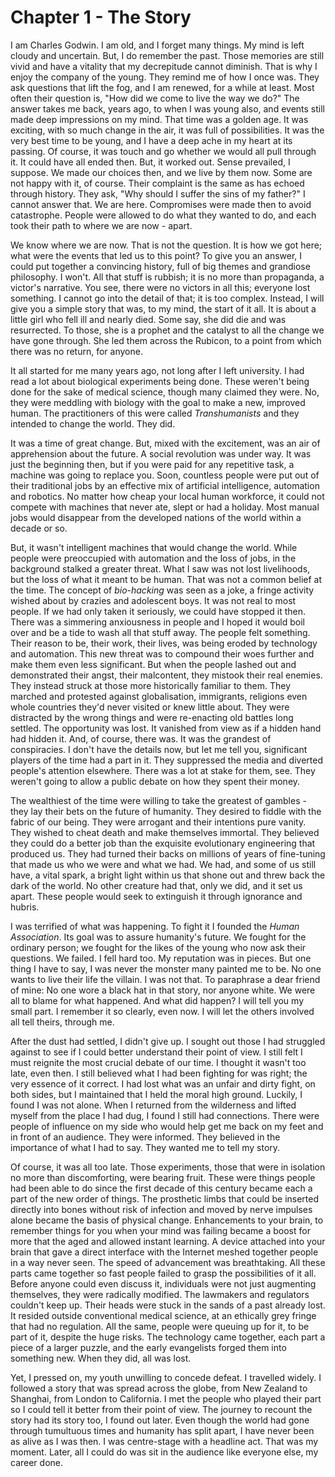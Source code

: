 
# Chapter 1 - The Story

I am Charles Godwin. I am old, and I forget many things. My mind is left cloudy and uncertain. But, I do remember the past. Those memories are still vivid and have a vitality that my decrepitude cannot diminish. That is why I enjoy the company of the young. They remind me of how I once was. They ask questions that lift the fog, and I am renewed, for a while at least. Most often their question is, "How did we come to live the way we do?" The answer takes me back, years ago, to when I was young also, and events still made deep impressions on my mind. That time was a golden age. It was exciting, with so much change in the air, it was full of possibilities. It was the very best time to be young, and I have a deep ache in my heart at its passing. Of course, it was touch and go whether we would all pull through it. It could have all ended then. But, it worked out. Sense prevailed, I suppose. We made our choices then, and we live by them now. Some are not happy with it, of course. Their complaint is the same as has echoed through history. They ask, "Why should I suffer the sins of my father?" I cannot answer that. We are here. Compromises were made then to avoid catastrophe. People were allowed to do what they wanted to do, and each took their path to where we are now - apart. 

We know where we are now. That is not the question. It is how we got here; what were the events that led us to this point? To give you an answer, I could put together a convincing history, full of big themes and grandiose philosophy. I won't. All that stuff is rubbish; it is no more than propaganda, a victor's narrative. You see, there were no victors in all this; everyone lost something. I cannot go into the detail of that; it is too complex. Instead, I will give you a simple story that was, to my mind, the start of it all. It is about a little girl who fell ill and nearly died. Some say, she did die and was resurrected. To those, she is a prophet and the catalyst to all the change we have gone through. She led them across the Rubicon, to a point from which there was no return, for anyone.

It all started for me many years ago, not long after I left university. I had read a lot about biological experiments being done. These weren't being done for the sake of medical science, though many claimed they were. No, they were meddling with biology with the goal to make a new, improved human. The practitioners of this were called *Transhumanists* and they intended to change the world. They did.

It was a time of great change. But, mixed with the excitement, was an air of apprehension about the future. A social revolution was under way. It was just the beginning then, but if you were paid for any repetitive task, a machine was going to replace you. Soon, countless people were put out of their traditional jobs by an effective mix of artificial intelligence, automation and robotics. No matter how cheap your local human workforce, it could not compete with machines that never ate, slept or had a holiday. Most manual jobs would disappear from the developed nations of the world within a decade or so. 

But, it wasn't intelligent machines that would change the world. While people were preoccupied with automation and the loss of jobs, in the background stalked a greater threat. What I saw was not lost livelihoods, but the loss of what it meant to be human. That was not a common belief at the time. The concept of *bio-hacking* was seen as a joke, a fringe activity wished about by crazies and adolescent boys. It was not real to most people. If we had only taken it seriously, we could have stopped it then. There was a simmering anxiousness in people and I hoped it would boil over and be a tide to wash all that stuff away. The people felt something. Their reason to be, their work, their lives, was being eroded by technology and automation. This new threat was to compound their woes further and make them even less significant. But when the people lashed out and demonstrated their angst, their malcontent, they mistook their real enemies. They instead struck at those more historically familiar to them. They marched and protested against globalisation, immigrants, religions even whole countries they'd never visited or knew little about. They were distracted by the wrong things and were re-enacting old battles long settled. The opportunity was lost. It vanished from view as if a hidden hand had hidden it. And, of course, there was. It was the grandest of conspiracies. I don't have the details now, but let me tell you, significant players of the time had a part in it. They suppressed the media and diverted people's attention elsewhere. There was a lot at stake for them, see. They weren't going to allow a public debate on how they spent their money.

The wealthiest of the time were willing to take the greatest of gambles - they lay their bets on the future of humanity. They desired to fiddle with the fabric of our being. They were arrogant and their intentions pure vanity. They wished to cheat death and make themselves immortal. They believed they could do a better job than the exquisite evolutionary engineering that produced us. They had turned their backs on millions of years of fine-tuning that made us who we were and what we had. We had, and some of us still have, a vital spark, a bright light within us that shone out and threw back the dark of the world. No other creature had that, only we did, and it set us apart. These people would seek to extinguish it through ignorance and hubris. 

I was terrified of what was happening. To fight it I founded the *Human Association*. Its goal was to assure humanity's future. We fought for the ordinary person; we fought for the likes of the young who now ask their questions. We failed. I fell hard too. My reputation was in pieces. But one thing I have to say, I was never the monster many painted me to be. No one wants to live their life the villain. I was not that. To paraphrase a dear friend of mine: No one wore a black hat in that story, nor anyone white. We were all to blame for what happened. And what did happen? I will tell you my small part. I remember it so clearly, even now. I will let the others involved all tell theirs, through me. 

After the dust had settled, I didn't give up. I sought out those I had struggled against to see if I could better understand their point of view. I still felt I must reignite the most crucial debate of our time. I thought it wasn't too late, even then. I still believed what I had been fighting for was right; the very essence of it correct. I had lost what was an unfair and dirty fight, on both sides, but I maintained that I held the moral high ground. Luckily, I found I was not alone. When I returned from the wilderness and lifted myself from the place I had dug, I found I still had connections. There were people of influence on my side who would help get me back on my feet and in front of an audience. They were informed. They believed in the importance of what I had to say. They wanted me to tell my story.

Of course, it was all too late. Those experiments, those that were in isolation no more than discomforting, were bearing fruit. These were things people had been able to do since the first decade of this century became each a part of the new order of things. The prosthetic limbs that could be inserted directly into bones without risk of infection and moved by nerve impulses alone became the basis of physical change. Enhancements to your brain, to remember things for you when your mind was failing became a boost for more that the aged and allowed instant learning. A device attached into your brain that gave a direct interface with the Internet meshed together people in a way never seen. The speed of advancement was breathtaking. All these parts came together so fast people failed to grasp the possibilities of it all. Before anyone could even discuss it, individuals were not just augmenting themselves, they were radically modified. The lawmakers and regulators couldn't keep up. Their heads were stuck in the sands of a past already lost. It resided outside conventional medical science, at an ethically grey fringe that had no regulation. All the same, people were queuing up for it, to be part of it, despite the huge risks. The technology came together, each part a piece of a larger puzzle, and the early evangelists forged them into something new. When they did, all was lost.
 
Yet, I pressed on, my youth unwilling to concede defeat. I travelled widely. I followed a story that was spread across the globe, from New Zealand to Shanghai, from London to California. I met the people who played their part so I could tell it better from their point of view. The journey to recount the story had its story too, I found out later. Even though the world had gone through tumultuous times and humanity has split apart, I have never been as alive as I was then. I was centre-stage with a headline act. That was my moment. Later, all I could do was sit in the audience like everyone else, my career done.
